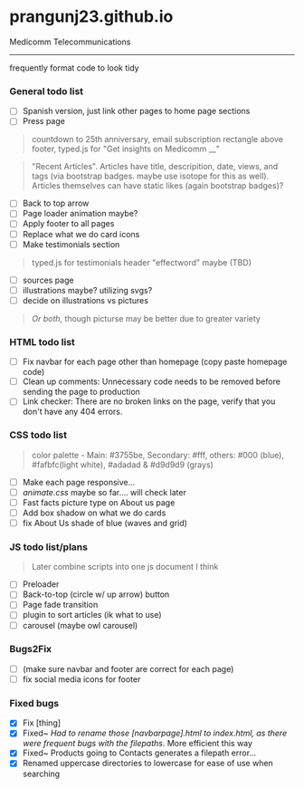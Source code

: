 # prangunj23.github.io
Medicomm Telecommunications

---
frequently format code to look tidy

### General todo list

- [ ] Spanish version, just link other pages to home page sections
- [ ] Press page
> countdown to 25th anniversary, email subscription rectangle above footer, typed.js for "Get insights on Medicomm __"

> "Recent Articles". Articles have title, descripition, date, views, and tags (via bootstrap badges. maybe use isotope for this as well). Articles themselves can have static likes (again bootstrap badges)?
- [ ] Back to top arrow
- [ ] Page loader animation maybe?
- [ ] Apply footer to all pages 
- [ ] Replace what we do card icons
- [ ] Make testimonials section
> typed.js for testimonials header "effectword" maybe (TBD)
- [ ] sources page
- [ ] illustrations maybe? utilizing svgs?
- [ ] decide on illustrations vs pictures
> *Or both*, though picturse may be better due to greater variety

### HTML todo list

- [ ] Fix navbar for each page other than homepage (copy paste homepage code)
- [ ] Clean up comments: Unnecessary code needs to be removed before sending the page to production
- [ ] Link checker: There are no broken links on the page, verify that you don't have any 404 errors.

### CSS todo list
> color palette - Main: #3755be, Secondary: #fff, others: #000 (blue), #fafbfc(light white), #adadad & #d9d9d9 (grays)
- [ ] Make each page responsive...
- [ ] *animate.css* maybe so far.... will check later
- [ ] Fast facts picture type on About us page
- [ ] Add box shadow on what we do cards
- [ ] fix About Us shade of blue (waves and grid)

### JS todo list/plans
> Later combine scripts into one js document I think
- [ ] Preloader
- [ ] Back-to-top (circle w/ up arrow) button
- [ ] Page fade transition
- [ ] plugin to sort articles (ik what to use)
- [ ] carousel (maybe owl carousel)

### Bugs2Fix 

- [ ] (make sure navbar and footer are correct for each page)
- [ ] fix social media icons for footer

### Fixed bugs
- [x] Fix [thing]
- [x] Fixed~ <i>Had to rename those [navbarpage].html to index.html, as there were frequent bugs with the filepaths</i>. More efficient this way
- [x] Fixed~ Products going to Contacts generates a filepath error...
- [x] Renamed uppercase directories to lowercase for ease of use when searching
